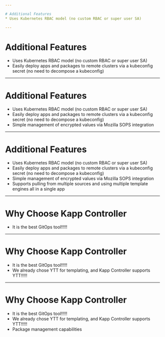 ```yaml
---

# Additional Features
* Uses Kubernetes RBAC model (no custom RBAC or super user SA)

---
```


# Additional Features
* Uses Kubernetes RBAC model (no custom RBAC or super user SA)
* Easily deploy apps and packages to remote clusters via a kubeconfig secret (no need to decompose a kubeconfig)

---

# Additional Features
* Uses Kubernetes RBAC model (no custom RBAC or super user SA)
* Easily deploy apps and packages to remote clusters via a kubeconfig secret (no need to decompose a kubeconfig)
* Simple management of encrypted values via Mozilla SOPS integration


---

# Additional Features
* Uses Kubernetes RBAC model (no custom RBAC or super user SA)
* Easily deploy apps and packages to remote clusters via a kubeconfig secret (no need to decompose a kubeconfig)
* Simple management of encrypted values via Mozilla SOPS integration
* Supports pulling from multiple sources and using multiple template engines all in a single app

---

# Why Choose Kapp Controller
* It is the best GitOps tool!!!!!

---

# Why Choose Kapp Controller
* It is the best GitOps tool!!!!!
* We already chose YTT for templating, and Kapp Controller supports YTT!!!!!

---

# Why Choose Kapp Controller
* It is the best GitOps tool!!!!!
* We already chose YTT for templating, and Kapp Controller supports YTT!!!!!
* Package management capabilities
